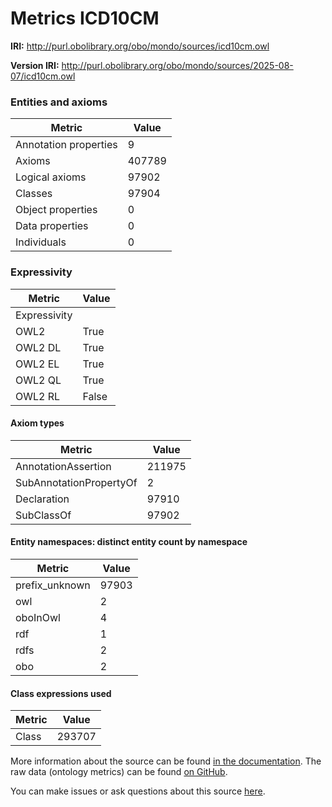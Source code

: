 # Metrics ICD10CM

**IRI:** http://purl.obolibrary.org/obo/mondo/sources/icd10cm.owl

**Version IRI:** http://purl.obolibrary.org/obo/mondo/sources/2025-08-07/icd10cm.owl

### Entities and axioms

| Metric | Value |
| ------ | ----- |
| Annotation properties | 9 |
| Axioms | 407789 |
| Logical axioms | 97902 |
| Classes | 97904 |
| Object properties | 0 |
| Data properties | 0 |
| Individuals | 0 |


### Expressivity

| Metric | Value |
| ------ | ----- |
| Expressivity |  |
| OWL2 | True |
| OWL2 DL | True |
| OWL2 EL | True |
| OWL2 QL | True |
| OWL2 RL | False |

#### Axiom types

| Metric | Value |
| ------ | ----- |
| AnnotationAssertion | 211975 |
| SubAnnotationPropertyOf | 2 |
| Declaration | 97910 |
| SubClassOf | 97902 |


#### Entity namespaces: distinct entity count by namespace

| Metric | Value |
| ------ | ----- |
| prefix_unknown | 97903 |
| owl | 2 |
| oboInOwl | 4 |
| rdf | 1 |
| rdfs | 2 |
| obo | 2 |


#### Class expressions used

| Metric | Value |
| ------ | ----- |
| Class | 293707 |


More information about the source can be found [in the documentation](../sources.md). The raw data (ontology metrics) can be found [on GitHub](https://github.com/monarch-initiative/mondo-ingest/tree/main/src/ontology/metadata).

You can make issues or ask questions about this source [here](https://github.com/monarch-initiative/mondo-ingest/issues).

